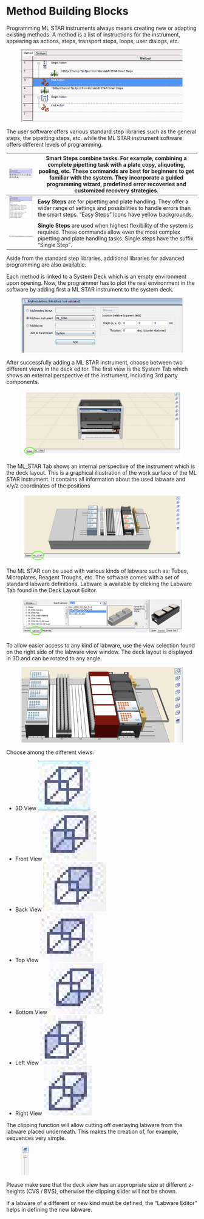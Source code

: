 # Method Building Blocks

Programming ML STAR instruments always means creating new or adapting existing methods. A method is a list of instructions for the instrument, appearing as actions, steps, transport steps, loops, user dialogs, etc.

<figure><img src="../../.gitbook/assets/image (44) (1) (1) (1) (1) (1) (1) (1).png" alt=""><figcaption></figcaption></figure>

The user software offers various standard step libraries such as the general steps, the pipetting steps, etc. while the ML STAR instrument software offers different levels of programming.



| <img src="../../.gitbook/assets/image (45) (1) (1) (1) (1) (1) (1) (1).png" alt="" data-size="original"> | **Smart Steps** combine tasks. For example, combining a complete pipetting task with a plate copy, aliquoting, pooling, etc. These commands are best for beginners to get familiar with the system. They incorporate a guided programming wizard, predefined error recoveries and customized recovery strategies. |
| -------------------------------------------------------------------------------------------------------- | ----------------------------------------------------------------------------------------------------------------------------------------------------------------------------------------------------------------------------------------------------------------------------------------------------------------- |
| <img src="../../.gitbook/assets/image (46) (1) (1) (1) (1) (1) (1) (1).png" alt="" data-size="original"> | **Easy Steps** are for pipetting and plate handling. They offer a wider range of settings and possibilities to handle errors than the smart steps. “Easy Steps” Icons have yellow backgrounds.                                                                                                                    |
| <img src="../../.gitbook/assets/image (47) (1) (1) (1) (1) (1) (1) (1).png" alt="" data-size="original"> | **Single Steps** are used when highest flexibility of the system is required. These commands allow even the most complex pipetting and plate handling tasks. Single steps have the suffix “Single Step”.                                                                                                          |

Aside from the standard step libraries, additional libraries for advanced programming are also available.&#x20;

Each method is linked to a System Deck which is an empty environment upon opening. Now, the programmer has to plot the real environment in the software by adding first a ML STAR instrument to the system deck.

<figure><img src="../../.gitbook/assets/image (48) (1) (1) (1) (1) (1) (1) (1).png" alt=""><figcaption></figcaption></figure>

After successfully adding a ML STAR instrument, choose between two different views in the deck editor. The first view is the System Tab which shows an external perspective of the instrument, including 3rd party components.

<figure><img src="../../.gitbook/assets/image (49) (1) (1) (1) (1) (1) (1) (1).png" alt=""><figcaption></figcaption></figure>

The ML\_STAR Tab shows an internal perspective of the instrument which is the deck layout. This is a graphical illustration of the work surface of the ML STAR instrument. It contains all information about the used labware and x/y/z coordinates of the positions

<figure><img src="../../.gitbook/assets/image (50) (1) (1) (1) (1) (1) (1).png" alt=""><figcaption></figcaption></figure>

The ML STAR can be used with various kinds of labware such as: Tubes, Microplates, Reagent Troughs, etc. The software comes with a set of standard labware definitions. Labware is available by clicking the Labware Tab found in the Deck Layout Editor.

<figure><img src="../../.gitbook/assets/image (51) (1) (1) (1) (1) (1) (1).png" alt=""><figcaption></figcaption></figure>

To allow easier access to any kind of labware, use the view selection found on the right side of the labware view window. The deck layout is displayed in 3D and can be rotated to any angle.

<figure><img src="../../.gitbook/assets/image (52) (1) (1) (1) (1) (1) (1).png" alt=""><figcaption></figcaption></figure>

Choose among the different views:

* 3D View <img src="../../.gitbook/assets/image (53) (1) (1) (1) (1) (1).png" alt="" data-size="line">
* Front View<img src="../../.gitbook/assets/image (54) (1) (1) (1) (1) (1).png" alt="" data-size="line">
* Back View <img src="../../.gitbook/assets/image (55) (1) (1) (1) (1) (1).png" alt="" data-size="line">
* Top View <img src="../../.gitbook/assets/image (56) (1) (1) (1) (1) (1).png" alt="" data-size="line">
* Bottom View <img src="../../.gitbook/assets/image (57) (1) (1) (1) (1) (1).png" alt="" data-size="line">
* Left View <img src="../../.gitbook/assets/image (58) (1) (1) (1) (1) (1).png" alt="" data-size="line">
* Right View <img src="../../.gitbook/assets/image (59) (1) (1) (1) (1) (1).png" alt="" data-size="line">

The clipping function will allow cutting off overlaying labware from the labware placed underneath. This makes the creation of, for example, sequences very simple.

<figure><img src="../../.gitbook/assets/image (60) (1) (1) (1) (1) (1).png" alt="" width="20"><figcaption></figcaption></figure>

Please make sure that the deck view has an appropriate size at different z-heights (CVS / BVS), otherwise the clipping slider will not be shown.&#x20;

If a labware of a different or new kind must be defined, the “Labware Editor” helps in defining the new labware.
